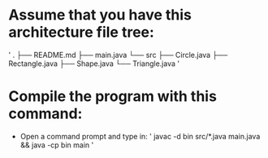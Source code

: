 # Assume that you have this architecture file tree:

'
.
├── README.md
├── main.java
└── src
    ├── Circle.java
    ├── Rectangle.java
    ├── Shape.java
    └── Triangle.java
'

# Compile the program with this command:
  - Open a command prompt and type in:
  '
    javac -d bin src/*.java main.java && java -cp bin main
  '

